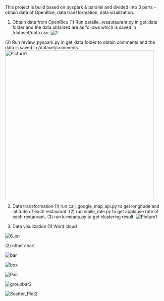 This project is build based on pyspark & parallel and divided into 3 parts - obtain data of OpenRice, data transformation, data visulization.
1. Obtain data from OpenRice
(1) Run parallel_resautaurant.py in get_data folder and the data obtained are as follows which is saved in /dataset/data.csv:
![1](https://github.com/Voilaxuan/Data-analysis-and-visualization-of-Openrice/assets/42267315/5aae4790-3ade-4e76-90e2-b59283d650e7)

(2) Run review_pyspark.py in get_data folder to obtain comments and the data is saved in /dataset/comments
<img width="480" alt="Picture1" src="https://github.com/Voilaxuan/Data-analysis-and-visualization-of-Openrice/assets/42267315/89157ef2-1ced-420c-8c69-1d11ba0cabe4">

2. Data transformation
 (1) run call_google_map_api.py to get longitude and latitude of each restaurant.
 (2) run smile_rate.py to get applause rate of each restaurant.
 (3) run k-means.py to get clustering result.
![Picture1](https://github.com/Voilaxuan/Data-analysis-and-visualization-of-Openrice/assets/42267315/a0ff171b-bc68-4aea-aef5-95ffc84db9a8)

3. Data visulization
(1) Word cloud

![6_en](https://github.com/Voilaxuan/Data-analysis-and-visualization-of-Openrice/assets/42267315/b8087417-5a2b-4c97-b177-9b4918bed514)

(2) other chart

![bar](https://github.com/Voilaxuan/Data-analysis-and-visualization-of-Openrice/assets/42267315/df9dbb35-ba09-4dd1-b9da-71dfb789158e)

![box](https://github.com/Voilaxuan/Data-analysis-and-visualization-of-Openrice/assets/42267315/dbf41fc1-91b9-4c5f-83e8-279aa2cd7429)

![Pair](https://github.com/Voilaxuan/Data-analysis-and-visualization-of-Openrice/assets/42267315/fb594db8-ac1e-42aa-ae93-70d31cdca205)

![groupbar2](https://github.com/Voilaxuan/Data-analysis-and-visualization-of-Openrice/assets/42267315/0c31dc58-90e4-4ed9-be9c-71a0f83ab210)

![Scatter_Plot2](https://github.com/Voilaxuan/Data-analysis-and-visualization-of-Openrice/assets/42267315/4130012f-7690-447a-b318-e9706dae7112)









